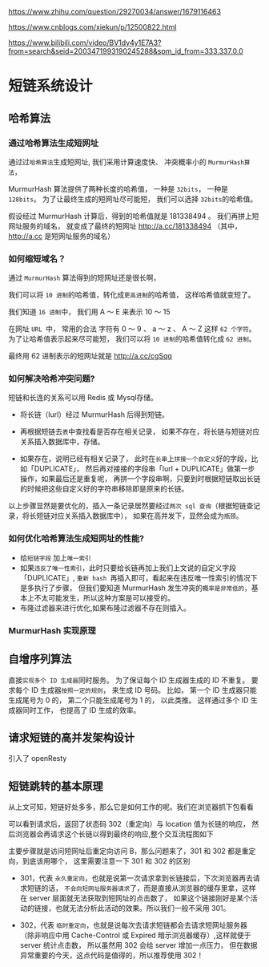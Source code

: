 
<https://www.zhihu.com/question/29270034/answer/1679116463>

<https://www.cnblogs.com/xiekun/p/12500822.html>

<https://www.bilibili.com/video/BV1dy4y1E7A3?from=search&seid=2003471993190245288&spm_id_from=333.337.0.0>

# 短链系统设计

## 哈希算法
### 通过哈希算法生成短网址

通过过`哈希算法`生成短网址,
我们采用计算速度快、 冲突概率小的 `MurmurHash算法`，

MurmurHash 算法提供了两种长度的哈希值，
一种是 `32bits`， 一种是 `128bits`。
为了让最终生成的短网址尽可能短， 我们可以选择 `32bits`的哈希值。
 
假设经过 MurmurHash 计算后，得到的哈希值就是 181338494 。
我们再拼上短网址服务的域名， 就变成了最终的短网址 http://a.cc/181338494
（其中，http://a.cc 是短网址服务的域名）


### 如何缩短域名？

通过 `MurmurHash` 算法得到的短网址还是很长啊，

我们可以将 `10 进制`的哈希值，转化成`更高进制`的哈希值， 这样哈希值就变短了。

我们知道 `16 进制`中， 我们用 A ～ E 来表示 10 ～ 15

在网址 `URL `中， 常用的合法 字符有 0 ～ 9 、 a ～ z 、 A ～ Z 这样 `62 个字符`。
为了让哈希值表示起来尽可能短，
我们可以将 `10 进制`的哈希值转化成 `62 进制`。

最终用 62 进制表示的短网址就是 http://a.cc/cgSqq

### 如何解决哈希冲突问题?

短链和长连的关系可以用 Redis 或 Mysql存储。


- 将长链（lurl）经过 MurmurHash 后得到短链。

- 再根据短链去`表`中查找看是否存在相关记录，
如果不存在，将长链与短链对应关系插入数据库中，存储。

- 如果存在，说明已经有相关记录了，
此时在`长串`上`拼接一个自定义`好的字段，比如「DUPLICATE」，
然后再对接接的字段串「lurl + DUPLICATE」做第一步操作，如果最后还是重复呢，
再拼一个字段串啊，只要到时根据短链取出长链的时候把这些自定义好的字符串移除即是原来的长链。

以上步骤显然是要优化的，插入一条记录居然要经过`两次 sql 查询`（根据短链查记录，将长短链对应关系插入数据库中），
如果在高并发下，显然会成为`瓶颈`。
 
### 如何优化哈希算法生成短网址的性能?

- 给`短链字段` 加上`唯一索引`
- 如果`违反了唯一性索引`，此时只要给长链再加上我们上文说的自定义字段「DUPLICATE」,
  `重新 hash `再插入即可，看起来在违反唯一性索引的情况下是多执行了步骤，
  但我们要知道 MurmurHash 发生冲突的`概率是非常低的`，基本上不太可能发生，所以这种方案是可以接受的。
- 布隆过滤器来进行优化,如果布隆过滤器不存在则插入。
 

### MurmurHash 实现原理

## 自增序列算法
直接`实现多个 ID 生成器`同时服务。 为了保证每个 ID 生成器生成的 ID 不重复。
要求每个 ID 生成器`按照一定的规则`， 来生成 ID 号码。
比如， 第一个 ID 生成器只能生成尾号为 0 的， 第二个只能生成尾号为 1 的， 以此类推。 
这样通过多个 ID 生成器同时工作， 也提高了 ID 生成的效率。


## 请求短链的高并发架构设计
引入了 openResty

## 短链跳转的基本原理
从上文可知，短链好处多多，那么它是如何工作的呢。我们在浏览器抓下包看看


可以看到请求后，返回了状态码 302（重定向）与 location 值为长链的响应，
然后浏览器会再请求这个长链以得到最终的响应,整个交互流程图如下


主要步骤就是访问短网址后重定向访问 B，那么问题来了，301 和 302 都是重定向，到底该用哪个，
这里需要注意一下 301 和 302 的区别

- 301，代表 `永久重定向`，也就是说第一次请求拿到长链接后，下次浏览器再去请求短链的话，
  `不会向短网址服务器请求`了，而是直接从浏览器的缓存里拿，这样在 server 层面就无法获取到短网址的点击数了，
  如果这个链接刚好是某个活动的链接，也就无法分析此活动的效果。所以我们一般不采用 301。
  
- 302，代表 `临时重定向`，也就是说每次去请求短链都会去请求短网址服务器
  （除非响应中用 Cache-Control 或 Expired 暗示浏览器缓存）,这样就便于 server 统计点击数，
  所以虽然用 302 会给 server 增加一点压力，
  但在数据异常重要的今天，这点代码是值得的，所以推荐使用 302！




